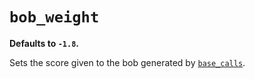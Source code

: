 # `bob_weight`

**Defaults to `-1.8`.**

Sets the score given to the bob generated by [`base_calls`](base_calls.md).
